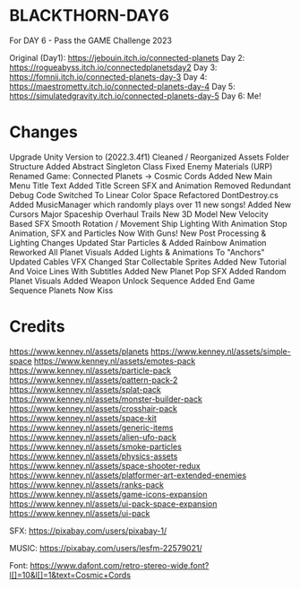 # BLACKTHORN-DAY6
 For DAY 6 - Pass the GAME Challenge 2023

 Original (Day1): https://jebouin.itch.io/connected-planets
 Day 2: https://rogueabyss.itch.io/connectedplanetsday2
 Day 3: https://fomnii.itch.io/connected-planets-day-3
 Day 4: https://maestrometty.itch.io/connected-planets-day-4
 Day 5: https://simulatedgravity.itch.io/connected-planets-day-5
 Day 6: Me!

# Changes
Upgrade Unity Version to (2022.3.4f1)
Cleaned / Reorganized Assets Folder Structure
Added Abstract Singleton Class
Fixed Enemy Materials (URP)
Renamed Game: Connected Planets -> Cosmic Cords
Added New Main Menu Title Text
Added Title Screen SFX and Animation
Removed Redundant Debug Code
Switched To Linear Color Space
Refactored DontDestroy.cs
Added MusicManager which randomly plays over 11 new songs!
Added New Cursors
Major Spaceship Overhaul
    Trails
    New 3D Model
    New Velocity Based SFX
    Smooth Rotation / Movement
    Ship Lighting With Animation
    Stop Animation, SFX and Particles
    Now With Guns!
New Post Processing & Lighting Changes
Updated Star Particles & Added Rainbow Animation
Reworked All Planet Visuals
Added Lights & Animations To "Anchors"
Updated Cables VFX
Changed Star Collectable Sprites
Added New Tutorial And Voice Lines With Subtitles
Added New Planet Pop SFX
Added Random Planet Visuals
Added Weapon Unlock Sequence
Added End Game Sequence
Planets Now Kiss


# Credits
https://www.kenney.nl/assets/planets
https://www.kenney.nl/assets/simple-space
https://www.kenney.nl/assets/emotes-pack
https://www.kenney.nl/assets/particle-pack
https://www.kenney.nl/assets/pattern-pack-2
https://www.kenney.nl/assets/splat-pack
https://www.kenney.nl/assets/monster-builder-pack
https://www.kenney.nl/assets/crosshair-pack
https://www.kenney.nl/assets/space-kit
https://www.kenney.nl/assets/generic-items
https://www.kenney.nl/assets/alien-ufo-pack
https://www.kenney.nl/assets/smoke-particles
https://www.kenney.nl/assets/physics-assets
https://www.kenney.nl/assets/space-shooter-redux
https://www.kenney.nl/assets/platformer-art-extended-enemies
https://www.kenney.nl/assets/ranks-pack
https://www.kenney.nl/assets/game-icons-expansion
https://www.kenney.nl/assets/ui-pack-space-expansion
https://www.kenney.nl/assets/ui-pack

SFX:
https://pixabay.com/users/pixabay-1/

MUSIC:
https://pixabay.com/users/lesfm-22579021/

Font:
https://www.dafont.com/retro-stereo-wide.font?l[]=10&l[]=1&text=Cosmic+Cords